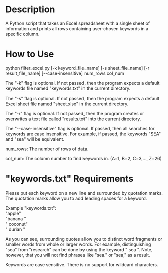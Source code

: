 # Description
A Python script that takes an Excel spreadsheet with a single sheet of
information and prints all rows containing user-chosen keywords in a
specific column.

# How to Use
python filter\_excel.py [-k keyword\_file\_name]
                        [-s sheet\_file\_name]
                        [-r result\_file\_name]
                        [\-\-case-insensitive]
                        num\_rows
                        col\_num

The "-k" flag is optional. If not passed, then the program expects a default
keywords file named "keywords.txt" in the current directory.

The "-s" flag is optional. If not passed, then the program expects a default
Excel sheet file named "sheet.xlsx" in the current directory.

The "-r" flag is optional. If not passed, then the program creates or
overwrites a text file called "results.txt" into the current directory.

The "--case-insensitive" flag is optional. If passed, then all searches for
keywords are case insensitive. For example, if passed, the keywords "SEA" and
"sea" will be equivalent.

num\_rows: The number of rows of data.

col\_num: The column number to find keywords in. (A=1, B=2, C=3,..., Z=26)

# "keywords.txt" Requirements
Please put each keyword on a new line and surrounded by quotation marks. The
quotation marks allow you to add leading spaces for a keyword.

Example "keywords.txt":  
"apple"  
"banana "  
" coconut"  
" durian "  

As you can see, surrounding quotes allow you to distinct word fragments
or smaller words from whole or larger words. For example, distinguishing
"sea" from "research" can be done by using the keyword " sea ". Note,
however, that you will not find phrases like "sea." or "sea," as a result.

Keywords are case sensitive. There is no support for wildcard characters.
